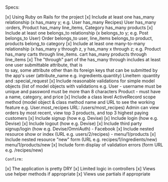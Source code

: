 Specs:

 [x] Using Ruby on Rails for the project
 [x] Include at least one has_many relationship (x has_many y; e.g. User has_many Recipes)
    User has_many :orders, Product has_many line_items, Category has_many products
 [x] Include at least one belongs_to relationship (x belongs_to y; e.g. Post belongs_to User)
    Order belongs_to user, line_items belongs_to product, products belong_to category
 [x] Include at least one many-to-many relationship (x has_many y through z, y has_many x through z; e.g.
    Product has_many carts through line_items. cart has_many products through line_items
 [x] The "through" part of the has_many through includes at least one user submittable attribute, that is   
    to say, some attribute other than its foreign keys that can be submitted by the app's user (attribute_name e.g. ingredients.quantity) 
    LineItem :quantity and :special_request
 [x] Include reasonable validations for simple model objects (list of model objects with validations e.g. 
    User - username must be unique and password must be more than 8 characters
    Product - must have a name, category, and price
 [x] Include a class level ActiveRecord scope method (model object & class method name and URL to see the 
    working feature e.g. User.most_recipes URL: /users/most_recipes) 
    Admin can view orders by most recent, view top 3 products, and top 3 highest paying customers
 [x] Include signup (how e.g. Devise) 
 [x] Include login (how e.g. Devise)
 [x] Include logout (how e.g. Devise)
 [x] Include third party signup/login (how e.g. Devise/OmniAuth) - Facebook
 [x] Include nested resource show or index (URL e.g. users/2/recipes) - menu/1/products
 [x] Include nested resource "new" form (URL e.g. recipes/1/ingredients/new) menu/1/products/new
 [x] Include form display of validation errors (form URL e.g. /recipes/new) 

    Confirm:

 [x] The application is pretty DRY
 [x] Limited logic in controllers
 [x] Views use helper methods if appropriate 
 [x] Views use partials if appropriate